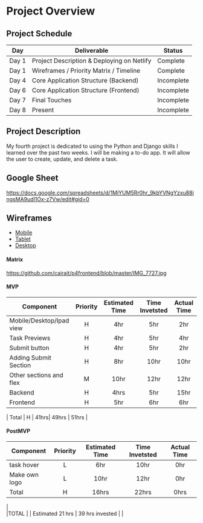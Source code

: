 # Project Overview

## Project Schedule


|  Day | Deliverable | Status
|---|---| ---|
|Day 1| Project Description & Deploying on Netlify | Complete
|Day 1| Wireframes / Priority Matrix / Timeline | Complete
|Day 4| Core Application Structure (Backend) | Incomplete
|Day 6| Core Application Structure (Frontend) | Incomplete
|Day 7| Final Touches | Incomplete
|Day 8| Present | Incomplete


## Project Description

My fourth project is dedicated to using the Python and Django skills I learned over the past two weeks. I will be making a to-do app. It will allow the user to create, update, and delete a task.

## Google Sheet

https://docs.google.com/spreadsheets/d/1MiYUM5Rr0hr_9kbYVNgYzxu88jngsMA9udl1Ox-z7Vw/edit#gid=0

## Wireframes

- [Mobile](https://github.com/cairait/p4frontend/blob/master/image0%20(5).jpeg)
- [Tablet](https://github.com/cairait/p4frontend/blob/master/image1%20(3).jpeg)
- [Desktop](https://github.com/cairait/p4frontend/blob/master/image2%20(1).jpeg)

#### Matrix 

https://github.com/cairait/p4frontend/blob/master/IMG_7727.jpg

#### MVP
| Component | Priority | Estimated Time | Time Invetsted | Actual Time |
| --- | :---: |  :---: | :---: | :---: |
| Mobile/Desktop/Ipad view | H | 4hr | 5hr | 2hr|
| Task Previews | H | 4hr | 5hr | 4hr|
| Submit button | H | 4hr | 5hr | 2hr|
| Adding Submit Section | H | 8hr| 10hr | 10hr |
| Other sections and flex| M | 10hr | 12hr | 12hr|
| Backend | H | 4hrs| 5hr | 15hr |
| Frontend | H | 5hr | 6hr | 6hr|

| Total | H | 41hrs| 49hrs | 51hrs |

#### PostMVP
| Component | Priority | Estimated Time | Time Invetsted | Actual Time |
| --- | :---: |  :---: | :---: | :---: |
| task hover | L | 6hr | 10hr | 0hr|
| Make own logo | L | 10hr | 12hr | 0hr|
| Total | H | 16hrs| 22hrs | 0hrs |


|				
|TOTAL |	| Estimated 21 hrs	| 39 hrs invested |	 |   
